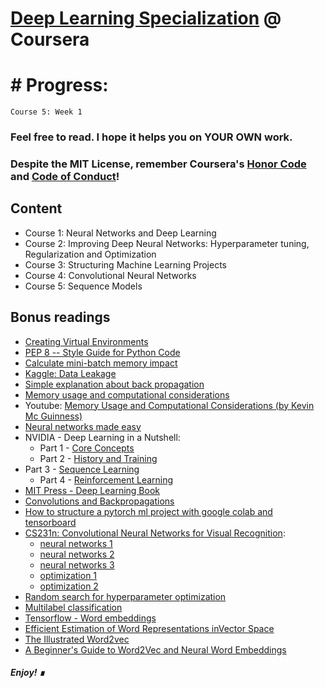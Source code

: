 # [Deep Learning Specialization](https://www.coursera.org/specializations/deep-learning?) @ Coursera

# # Progress:

    Course 5: Week 1

### Feel free to read. I hope it helps you on YOUR OWN work.

### Despite the MIT License, remember Coursera's [Honor Code](https://learner.coursera.help/hc/en-us/articles/209818863-Coursera-Honor-Code) and [Code of Conduct](https://learner.coursera.help/hc/en-us/articles/208280036-Coursera-Code-of-Conduct)!

## Content

- Course 1: Neural Networks and Deep Learning
- Course 2: Improving Deep Neural Networks: Hyperparameter tuning, Regularization and Optimization
- Course 3: Structuring Machine Learning Projects
- Course 4: Convolutional Neural Networks
- Course 5: Sequence Models

## Bonus readings
- [Creating Virtual Environments](https://docs.python.org/3/tutorial/venv.html)
- [PEP 8 -- Style Guide for Python Code](https://www.python.org/dev/peps/pep-0008/#introduction)
- [Calculate mini-batch memory impact](https://datascience.stackexchange.com/questions/12649/how-to-calculate-the-mini-batch-memory-impact-when-training-deep-learning-models)
- [Kaggle: Data Leakage](https://www.kaggle.com/alexisbcook/data-leakage)
- [Simple explanation about back propagation](http://cs231n.github.io/optimization-2/)
- [Memory usage and computational considerations](http://imatge-upc.github.io/telecombcn-2016-dlcv/slides/D2L1-memory.pdf)
- Youtube: [Memory Usage and Computational Considerations (by Kevin Mc Guinness)](https://www.youtube.com/watch?v=Hqtg7fznlnM)
- [Neural networks made easy](https://techcrunch.com/2017/04/13/neural-networks-made-easy/)
- NVIDIA - Deep Learning in a Nutshell:
	- Part 1 - [Core Concepts](https://devblogs.nvidia.com/deep-learning-nutshell-core-concepts/)
	- Part 2 - [History and Training](https://devblogs.nvidia.com/deep-learning-nutshell-history-training/)
- Part 3 - [Sequence Learning](https://devblogs.nvidia.com/deep-learning-nutshell-sequence-learning/)
	- Part 4 - [Reinforcement Learning](https://devblogs.nvidia.com/deep-learning-nutshell-reinforcement-learning/)
- [MIT Press - Deep Learning Book](http://www.deeplearningbook.org/)
- [Convolutions and Backpropagations](https://medium.com/@pavisj/convolutions-and-backpropagations-46026a8f5d2c)
- [How to structure a pytorch ml project with google colab and tensorboard](https://hackernoon.com/how-to-structure-a-pytorch-ml-project-with-google-colab-and-tensorboard-7ram3agi)
- [CS231n: Convolutional Neural Networks for Visual Recognition](https://github.com/cs231n/cs231n.github.io):
	- [neural networks 1](https://github.com/cs231n/cs231n.github.io/blob/master/neural-networks-1.md)
	- [neural networks 2](https://github.com/cs231n/cs231n.github.io/blob/master/neural-networks-2.md)
	- [neural networks 3](https://github.com/cs231n/cs231n.github.io/blob/master/neural-networks-3.md)
	- [optimization 1](https://github.com/cs231n/cs231n.github.io/blob/master/optimization-1.md)
	- [optimization 2](https://github.com/cs231n/cs231n.github.io/blob/master/optimization-2.md)
- [Random search for hyperparameter optimization](http://www.jmlr.org/papers/volume13/bergstra12a/bergstra12a.pdf)
- [Multilabel classification](https://mc.ai/how-to-perform-multilabel-classification-using-deep-learning/)
- [Tensorflow - Word embeddings](https://www.tensorflow.org/tutorials/text/word_embeddings)
- [Efficient Estimation of Word Representations inVector Space](https://arxiv.org/pdf/1301.3781.pdf)
- [The Illustrated Word2vec](http://jalammar.github.io/illustrated-word2vec/)
- [A Beginner's Guide to Word2Vec and Neural Word Embeddings](https://pathmind.com/wiki/word2vec)

##### Enjoy! &#8718;
